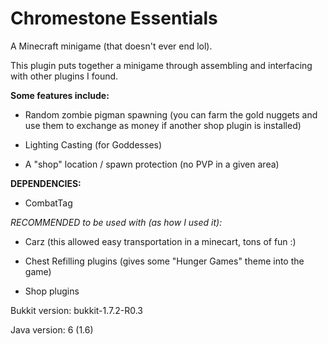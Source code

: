 # Chromestone Essentials

A Minecraft minigame (that doesn't ever end lol).

This plugin puts together a minigame through assembling and interfacing with other plugins I found.

**Some features include:**

* Random zombie pigman spawning (you can farm the gold nuggets and use them to exchange as money if another shop plugin is installed)

* Lighting Casting (for Goddesses)

* A "shop" location / spawn protection (no PVP in a given area)

**DEPENDENCIES:**

* CombatTag

_RECOMMENDED to be used with (as how I used it):_

* Carz (this allowed easy transportation in a minecart, tons of fun :)

* Chest Refilling plugins (gives some "Hunger Games" theme into the game)

* Shop plugins

Bukkit version: bukkit-1.7.2-R0.3

Java version: 6 (1.6)
